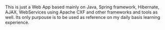 This is just a Web App based mainly on Java, Spring framework, Hibernate, AJAX, WebServices using Apache CXF and other frameworks and tools as well.
Its only purpouse is to be used as reference on my daily basis learning experience.
